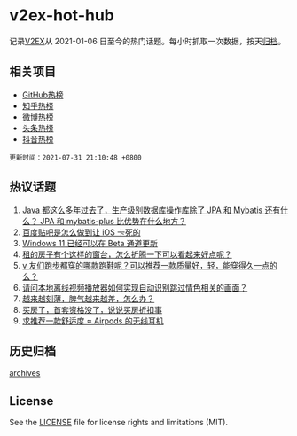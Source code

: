 # v2ex-hot-hub

 记录[V2EX](https://www.v2ex.com/)从 2021-01-06 日至今的热门话题。每小时抓取一次数据，按天[归档](archives)。
 
 ## 相关项目

- [GitHub热榜](https://github.com/snaildev/github-hot-hub)
- [知乎热榜](https://github.com/snaildev/zhihu-hot-hub)
- [微博热榜](https://github.com/snaildev/weibo-hot-hub)
- [头条热榜](https://github.com/snaildev/toutiao-hot-hub)
- [抖音热榜](https://github.com/snaildev/douyin-hot-hub)


 `更新时间：2021-07-31 21:10:48 +0800`

## 热议话题

1. [Java 都这么多年过去了，生产级别数据库操作库除了 JPA 和 Mybatis 还有什么？ JPA 和 mybatis-plus 比优势在什么地方？](https://www.v2ex.com/t/792830)
1. [百度贴吧是怎么做到让 iOS 卡死的](https://www.v2ex.com/t/792836)
1. [Windows 11 已经可以在 Beta 通道更新](https://www.v2ex.com/t/792818)
1. [租的房子有个这样的窗台，怎么折腾一下可以看起来好点呢？](https://www.v2ex.com/t/792843)
1. [v 友们跑步都穿的哪款跑鞋呢？可以推荐一款质量好，轻，能穿得久一点的么？](https://www.v2ex.com/t/792833)
1. [请问本地离线视频播放器如何实现自动识别跳过情色相关的画面？](https://www.v2ex.com/t/792819)
1. [越来越刻薄，脾气越来越差，怎么办？](https://www.v2ex.com/t/792808)
1. [买房了，首套资格没了，说说买房折扣事](https://www.v2ex.com/t/792874)
1. [求推荐一款舒适度 ≈ Airpods 的无线耳机](https://www.v2ex.com/t/792828)

## 历史归档

[archives](archives)

## License

See the [LICENSE](LICENSE) file for license rights and limitations (MIT).
